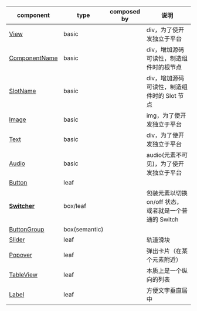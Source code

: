 | component                                          | type          | composed by | 说明                                                  |
| -------------------------------------------------- | ------------- | :---------: | ----------------------------------------------------- |
| [View](./View/View.tsx)                            | basic         |             | div，为了使开发独立于平台                             |
| [ComponentName](./ComponentName/ComponentName.tsx) | basic         |             | div，增加源码可读性，制造组件时的根节点               |
| [SlotName](./SlotName/SlotName.tsx)                | basic         |             | div，增加源码可读性，制造组件时的 Slot 节点           |
| [Image](./Image/Image.tsx)                         | basic         |             | img，为了使开发独立于平台                             |
| [Text](./Text/Text.tsx)                            | basic         |             | div，为了使开发独立于平台                             |
| [Audio](./Audio/Audio.tsx)                         | basic         |             | audio(元素不可见)，为了使开发独立于平台               |
| [Button](./Button/Button.tsx)                      | leaf          |             |                                                       |
| [**Switcher**](./__Switcher__/__Switcher__.tsx)    | box/leaf      |             | 包装元素以切换 on/off 状态，或者就是一个普通的 Switch |
| [ButtonGroup](./ButtonGroup/ButtonGroup.tsx)       | box(semantic) |             |                                                       |
| [Slider](./Slider/Slider.tsx)                      | leaf          |             | 轨道滑块                                              |
| [Popover](./Popover/Popover.tsx)                   | leaf          |             | 弹出卡片（在某个元素附近）                            |
| [TableView](./TableView/TableView.tsx)             | leaf          |             | 本质上是一个纵向的列表                                |
| [Label](./Label/Label.tsx)                         | leaf          |             | 方便文字垂直居中                                      |
